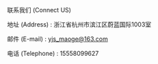 联系我们 (Connect US)

地址 (Address) : 浙江省杭州市滨江区蔚蓝国际1003室

邮件 (E-mail) : yjs_maoge@163.com 

电话 (Telephone) : 15558099627
